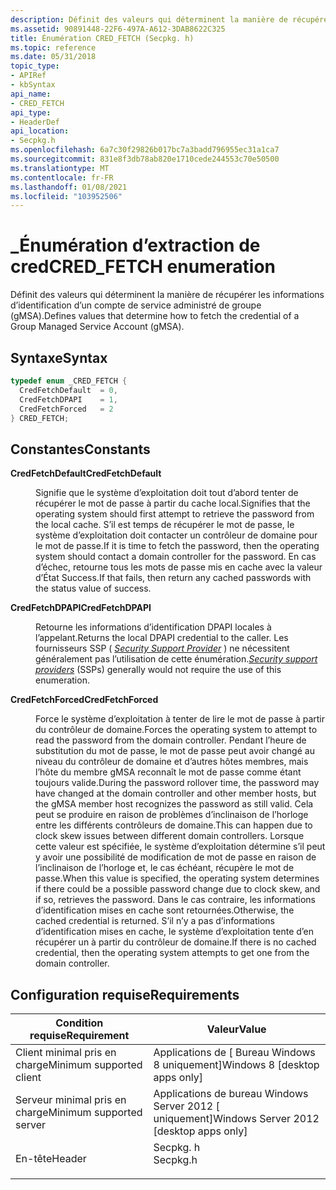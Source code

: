```yaml
---
description: Définit des valeurs qui déterminent la manière de récupérer les informations d’identification d’un compte de service administré de groupe (gMSA).
ms.assetid: 90891448-22F6-497A-A612-3DAB8622C325
title: Énumération CRED_FETCH (Secpkg. h)
ms.topic: reference
ms.date: 05/31/2018
topic_type:
- APIRef
- kbSyntax
api_name:
- CRED_FETCH
api_type:
- HeaderDef
api_location:
- Secpkg.h
ms.openlocfilehash: 6a7c30f29826b017bc7a3badd796955ec31a1ca7
ms.sourcegitcommit: 831e8f3db78ab820e1710cede244553c70e50500
ms.translationtype: MT
ms.contentlocale: fr-FR
ms.lasthandoff: 01/08/2021
ms.locfileid: "103952506"
---
```

# <a name="cred_fetch-enumeration"></a><span data-ttu-id="3b0b1-103">\_Énumération d’extraction de cred</span><span class="sxs-lookup"><span data-stu-id="3b0b1-103">CRED\_FETCH enumeration</span></span>

<span data-ttu-id="3b0b1-104">Définit des valeurs qui déterminent la manière de récupérer les informations d’identification d’un compte de service administré de groupe (gMSA).</span><span class="sxs-lookup"><span data-stu-id="3b0b1-104">Defines values that determine how to fetch the credential of a Group Managed Service Account (gMSA).</span></span>

## <a name="syntax"></a><span data-ttu-id="3b0b1-105">Syntaxe</span><span class="sxs-lookup"><span data-stu-id="3b0b1-105">Syntax</span></span>


```C++
typedef enum _CRED_FETCH { 
  CredFetchDefault  = 0,
  CredFetchDPAPI    = 1,
  CredFetchForced   = 2
} CRED_FETCH;
```



## <a name="constants"></a><span data-ttu-id="3b0b1-106">Constantes</span><span class="sxs-lookup"><span data-stu-id="3b0b1-106">Constants</span></span>

<dl> <dt>

<span data-ttu-id="3b0b1-107"><span id="CredFetchDefault"></span><span id="credfetchdefault"></span><span id="CREDFETCHDEFAULT"></span>**CredFetchDefault**</span><span class="sxs-lookup"><span data-stu-id="3b0b1-107"><span id="CredFetchDefault"></span><span id="credfetchdefault"></span><span id="CREDFETCHDEFAULT"></span>**CredFetchDefault**</span></span>
</dt> <dd>

<span data-ttu-id="3b0b1-108">Signifie que le système d’exploitation doit tout d’abord tenter de récupérer le mot de passe à partir du cache local.</span><span class="sxs-lookup"><span data-stu-id="3b0b1-108">Signifies that the operating system should first attempt to retrieve the password from the local cache.</span></span> <span data-ttu-id="3b0b1-109">S’il est temps de récupérer le mot de passe, le système d’exploitation doit contacter un contrôleur de domaine pour le mot de passe.</span><span class="sxs-lookup"><span data-stu-id="3b0b1-109">If it is time to fetch the password, then the operating system should contact a domain controller for the password.</span></span> <span data-ttu-id="3b0b1-110">En cas d’échec, retourne tous les mots de passe mis en cache avec la valeur d’État Success.</span><span class="sxs-lookup"><span data-stu-id="3b0b1-110">If that fails, then return any cached passwords with the status value of success.</span></span>

</dd> <dt>

<span data-ttu-id="3b0b1-111"><span id="CredFetchDPAPI"></span><span id="credfetchdpapi"></span><span id="CREDFETCHDPAPI"></span>**CredFetchDPAPI**</span><span class="sxs-lookup"><span data-stu-id="3b0b1-111"><span id="CredFetchDPAPI"></span><span id="credfetchdpapi"></span><span id="CREDFETCHDPAPI"></span>**CredFetchDPAPI**</span></span>
</dt> <dd>

<span data-ttu-id="3b0b1-112">Retourne les informations d’identification DPAPI locales à l’appelant.</span><span class="sxs-lookup"><span data-stu-id="3b0b1-112">Returns the local DPAPI credential to the caller.</span></span> <span data-ttu-id="3b0b1-113">Les fournisseurs SSP ( [*Security Support Provider*](/windows/desktop/SecGloss/s-gly) ) ne nécessitent généralement pas l’utilisation de cette énumération.</span><span class="sxs-lookup"><span data-stu-id="3b0b1-113">[*Security support providers*](/windows/desktop/SecGloss/s-gly) (SSPs) generally would not require the use of this enumeration.</span></span>

</dd> <dt>

<span data-ttu-id="3b0b1-114"><span id="CredFetchForced"></span><span id="credfetchforced"></span><span id="CREDFETCHFORCED"></span>**CredFetchForced**</span><span class="sxs-lookup"><span data-stu-id="3b0b1-114"><span id="CredFetchForced"></span><span id="credfetchforced"></span><span id="CREDFETCHFORCED"></span>**CredFetchForced**</span></span>
</dt> <dd>

<span data-ttu-id="3b0b1-115">Force le système d’exploitation à tenter de lire le mot de passe à partir du contrôleur de domaine.</span><span class="sxs-lookup"><span data-stu-id="3b0b1-115">Forces the operating system to attempt to read the password from the domain controller.</span></span> <span data-ttu-id="3b0b1-116">Pendant l’heure de substitution du mot de passe, le mot de passe peut avoir changé au niveau du contrôleur de domaine et d’autres hôtes membres, mais l’hôte du membre gMSA reconnaît le mot de passe comme étant toujours valide.</span><span class="sxs-lookup"><span data-stu-id="3b0b1-116">During the password rollover time, the password may have changed at the domain controller and other member hosts, but the gMSA member host recognizes the password as still valid.</span></span> <span data-ttu-id="3b0b1-117">Cela peut se produire en raison de problèmes d’inclinaison de l’horloge entre les différents contrôleurs de domaine.</span><span class="sxs-lookup"><span data-stu-id="3b0b1-117">This can happen due to clock skew issues between different domain controllers.</span></span> <span data-ttu-id="3b0b1-118">Lorsque cette valeur est spécifiée, le système d’exploitation détermine s’il peut y avoir une possibilité de modification de mot de passe en raison de l’inclinaison de l’horloge et, le cas échéant, récupère le mot de passe.</span><span class="sxs-lookup"><span data-stu-id="3b0b1-118">When this value is specified, the operating system determines if there could be a possible password change due to clock skew, and if so, retrieves the password.</span></span> <span data-ttu-id="3b0b1-119">Dans le cas contraire, les informations d’identification mises en cache sont retournées.</span><span class="sxs-lookup"><span data-stu-id="3b0b1-119">Otherwise, the cached credential is returned.</span></span> <span data-ttu-id="3b0b1-120">S’il n’y a pas d’informations d’identification mises en cache, le système d’exploitation tente d’en récupérer un à partir du contrôleur de domaine.</span><span class="sxs-lookup"><span data-stu-id="3b0b1-120">If there is no cached credential, then the operating system attempts to get one from the domain controller.</span></span>

</dd> </dl>

## <a name="requirements"></a><span data-ttu-id="3b0b1-121">Configuration requise</span><span class="sxs-lookup"><span data-stu-id="3b0b1-121">Requirements</span></span>



| <span data-ttu-id="3b0b1-122">Condition requise</span><span class="sxs-lookup"><span data-stu-id="3b0b1-122">Requirement</span></span> | <span data-ttu-id="3b0b1-123">Valeur</span><span class="sxs-lookup"><span data-stu-id="3b0b1-123">Value</span></span> |
|-------------------------------------|-------------------------------------------------------------------------------------|
| <span data-ttu-id="3b0b1-124">Client minimal pris en charge</span><span class="sxs-lookup"><span data-stu-id="3b0b1-124">Minimum supported client</span></span><br/> | <span data-ttu-id="3b0b1-125">Applications de \[ Bureau Windows 8 uniquement\]</span><span class="sxs-lookup"><span data-stu-id="3b0b1-125">Windows 8 \[desktop apps only\]</span></span><br/>                                          |
| <span data-ttu-id="3b0b1-126">Serveur minimal pris en charge</span><span class="sxs-lookup"><span data-stu-id="3b0b1-126">Minimum supported server</span></span><br/> | <span data-ttu-id="3b0b1-127">Applications de bureau Windows Server 2012 \[ uniquement\]</span><span class="sxs-lookup"><span data-stu-id="3b0b1-127">Windows Server 2012 \[desktop apps only\]</span></span><br/>                                |
| <span data-ttu-id="3b0b1-128">En-tête</span><span class="sxs-lookup"><span data-stu-id="3b0b1-128">Header</span></span><br/>                   | <dl> <span data-ttu-id="3b0b1-129"><dt>Secpkg. h</dt></span><span class="sxs-lookup"><span data-stu-id="3b0b1-129"><dt>Secpkg.h</dt></span></span> </dl> |



 

